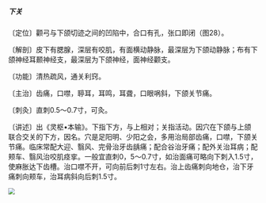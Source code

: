 ##### 下关

〔定位〕颧弓与下颌切迹之间的凹陷中，合口有孔，张口即闭（图28）。

〔解剖〕皮下有腮腺，深层有咬肌，有面横动静脉，最深层为下颌动静脉；布有下颌神经耳颞神经支，最深层为下颌神经，面神经颧支。

〔功能〕清热疏风，通关利窍。

〔主治〕齿痛，口噤，聤耳，耳鸣，耳聋，口眼㖞斜，下颌关节痛。

〔刺灸〕直刺0.5〜0.7寸，可灸。

〔讲述〕出《灵枢•本输》。下指下方，与上相对；关指活动。因穴在下颌与上颌联合交关的下方，因名。穴是足阳明、少阳之会，多用治局部齿痛，口噤，下颌关节痛。临床常配大迎、翳风、完骨治牙齿龋痛；配合谷治牙痛；配外关治耳病；配颊车、翳风治咬肌痉挛。一般宜直刺0，5〜0.7寸，如治面痛可略向下刺入1.5寸，使麻胀达下齿槽。治口噤不开，可向前后刺1寸左右。治上齿痛刺向地仓，治下牙痛刺向颊车，治耳病斜向后刺1.5寸。

<img src="./img/图28.jpg" style="zoom:80%;" />
